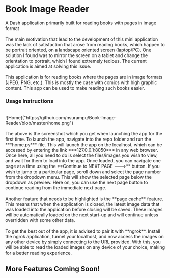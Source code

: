 # Book Image Reader
A Dash application primarily built for reading books with pages in image format
<br><br>
The main motivation that lead to the development of this mini application was the lack of satisfaction that arose from reading books, which happen to be portrait oriented, on a landscape oriented screen (laptop/PC). One solution I found was to mirror the screen on a tablet and change the orientation to portrait, which I found extremely tedious. The current application is aimed at solving this issue.
<br><br>
This application is for reading books where the pages are in image formats (JPEG, PNG, etc.). This is mostly the case with comics with high graphic content. This app can be used to make reading such books easier.

### Usage Instructions
<br>
![Home]("https://github.com/nsurampu/Book-Image-Reader/blob/master/home.png")
<br><br>
The above is the screenshot which you get when launching the app for the first time. To launch the app, navigate into the repo folder and run the ***home.py*** file. This will launch the app on the localhost, which can be accessed by entering the link ***127.0.0.1:8050*** in any web browser. Once here, all you need to do is select the files/images you wish to view, and wait for them to load into the app. Once loaded, you can navigate one page at a time using the **Continue to NEXT PAGE --->** button. If you wish to jump to a particular page, scroll down and select the page number from the dropdown menu. This will show the selected page below the dropdown as preview. Here on, you can use the next page button to continue reading from the immediate next page.
<br><br>
Another feature that needs to be highlighted is the **page cache** feature. This means that when the application is closed, the latest image data that was loaded into the application before closing will be saved. These images will be automatically loaded on the next start-up and will continue unless overridden with some other data.
<br><br>
To get the best out of the app, it is advised to pair it with **ngrok**. Install the ngrok application, tunnel your localhost, and now access the images on any other device by simply connecting to the URL provided. With this, you will be able to read the loaded images on any device of your choice, making for a better reading experience.

## More Features Coming Soon!
